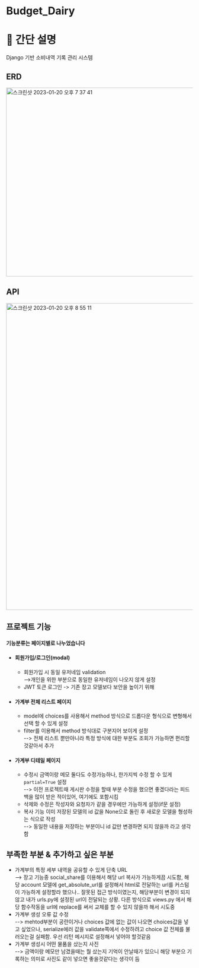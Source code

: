 # Budget_Dairy
# 📖 간단 설명
Django 기반 소비내역 기록 관리 시스템<br>

## ERD
<img width="509" alt="스크린샷 2023-01-20 오후 7 37 41" src="https://user-images.githubusercontent.com/113073475/213690345-c76ecbc4-809c-4a99-b440-64597bfb3aa8.png">

## API
<img width="827" alt="스크린샷 2023-01-20 오후 8 55 11" src="https://user-images.githubusercontent.com/113073475/213690409-83a340c3-43e7-4375-bdf2-07a51f466adf.png">

## 프로젝트 기능 
#### 기능분류는 페이지별로 나누었습니다
* ####  회원가입/로그인(modal)
  * 회원가입 시 동일 유저네임 validation<br>
    -->개인을 위한 부분으로 동일한 유저네임이 나오지 않게 설정
  * JWT 토큰 로그인 -> 기존 장고 모델보다 보안을 높이기 위해
* ####  가계부 전체 리스트 페이지
  * model에 choices를 사용해서 method 방식으로 드롭다운 형식으로 변형해서 선택 할 수 있게 설정
  * filter를 이용해서 method 방식대로 구분지어 보이게 설정 <br>
    --> 전체 리스트 뿐만아니라 특정 방식에 대한 부분도 조회가 가능하면 편리할 것같아서 추가
* ####  가계부 디테일 페이지
  * 수정시 금액이랑 메모 둘다도 수정가능하나, 한가지씩 수정 할 수 있게 ```partial=True``` 설정 <br>
   --> 이전 프로젝트때 게시판 수정을 할때 부분 수정을 했으면 좋겠다라는 피드백을 많이 받은 적이있어, 여기에도 포함시킴
  * 삭제와 수정은 작성자와 요청자가 같을 경우에만 가능하게 설정(if문 설정)
  * 복사 기능 이미 저장된 모델의 id 값을 None으로 돌린 후 새로운 모델을 형성하는 식으로 작성 <br>
    --> 동일한 내용을 저장하는 부분이니 id 값만 변경하면 되지 않을까 라고 생각함
  
## 부족한 부분 & 추가하고 싶은 부분
  * 가계부의 특정 세부 내역을 공유할 수 있게 단축 URL <br>
    --> 장고 기능중 social_share를 이용해서 해당 url 복사가 가능하게끔 시도함, 해당 account 모델에 get_absolute_url를 설정해서 html로 전달하는 url를 커스텀이 가능하게 설정할라 했으나..
    잘못된 접근 방식이였는지, 해당부분이 변경이 되지 않고 내가 urls.py에 설정된 url이 전달되는 상황. 다른 방식으로 views.py 에서 해당 함수작동을 url에 replace를 써서 교체를 할 수 있지 않을까 해서 시도중
  * 가계부 생성 오류 값 수정 <br>
    --> mehtod부분이 공란이거나 choices 값에 없는 값이 나오면 choices값을 넣고 싶었으나, serialize에러 값을 validate쪽에서 수정하려고 choice 값 전체를 불러오는걸 실패함. 우선 리턴 메시지로 설정해서 넣어야 할것같음
  * 가계부 생성시 어떤 물품을 샀는지 사진 <br>
    --> 금액이랑 메모만 남겼을때는 뭘 샀는지 기억이 안날때가 있으니 해당 부분으 기록하는 의미로 사진도 같이 넣으면 좋을것같다는 생각이 듬
